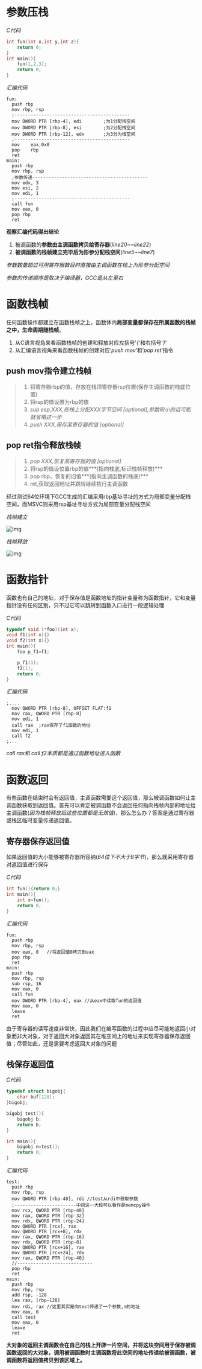 # 参数压栈

*C代码*

```c
int fun(int x,int y,int z){
    return 0;
}
int main(){
    fun(1,2,3);
    return 0;
}
```

*汇编代码*

```assembly
fun:
  push rbp
  mov rbp, rsp
  ;-------------------------------------------
  mov DWORD PTR [rbp-4], edi		;为1分配栈空间
  mov DWORD PTR [rbp-8], esi		;为2分配栈空间
  mov DWORD PTR [rbp-12], edx		;为3分为栈空间
  ;-------------------------------------------
  mov    eax,0x0
  pop    rbp
  ret
main:
  push rbp
  mov rbp, rsp
  ;参数传递-------------------------------------------
  mov edx, 3
  mov esi, 2
  mov edi, 1
  ;-------------------------------------------
  call fun
  mov eax, 0
  pop rbp
  ret
```

**观察汇编代码得出结论**

1. 被调函数的**参数由主调函数拷贝给寄存器**(*line20~~line22*)
2. **被调函数的栈帧建立完毕后为形参分配栈空间**(*line5~~line7*)

*参数数量超过可用寄存器数目时直接由主调函数在栈上为形参分配空间*

*参数的传递顺序是取决于编译器，GCC是从左至右*

# 函数栈帧

任何函数操作都建立在函数栈帧之上，函数体内**局部变量都保存在所属函数的栈帧之中，生命周期随栈帧**。

1. 从C语言视角来看函数栈帧的创建和释放对应左括号'*{*'和右括号'*}*'
2. 从汇编语言视角来看函数栈帧的创建对应‘*push mov*’和‘*pop ret*’指令

## push mov指令建立栈帧

> 1. 将寄存器rbp的值，存放在栈顶寄存器rsp位置(保存主调函数的栈底位置)
> 2. 将rsp的值设置为rbp的值
> 3. *sub esp,XXX,在栈上分配XXX字节空间 [optional],参数较小的话可能就省略这一步*
> 4. *push XXX,保存某寄存器的值 [optional]*

## pop ret指令释放栈帧

> 1. *pop XXX,恢复某寄存器的值 [optional]*
> 2. 将rsp的值设位置rbp的值***(指向栈底,标识栈帧释放)***
> 3. pop rbp，恢复的旧值***(指向主调函数的栈底)***
> 4. ret,获取返回地址并跳转继续执行主调函数

经过测试64位环境下GCC生成的汇编采用rbp基址寻址的方式为局部变量分配栈空间，而MSVC则采用rsp基址寻址方式为局部变量分配栈空间

*栈帧建立*

![img](https://i-blog.csdnimg.cn/direct/6a1c49a770e24996bd0cbabd22a78614.png)

*栈帧释放*

![img](https://i-blog.csdnimg.cn/direct/029cb1b9fc2348bc85340db6d90ddcb2.png)

# 函数指针

函数也有自己的地址，对于保存值是函数地址的指针变量称为函数指针，它和变量指针没有任何区别，只不过它可以跳转到函数入口进行一段逻辑处理

*C代码*

```c
typedef void (*foo)(int x);
void f1(int x){}
void f2(int x){}
int main(){
    foo p_f1=f1;

    p_f1(1);
    f2(1);
    return 0;
}
```

*汇编代码*

```assembly
;....
  mov QWORD PTR [rbp-8], OFFSET FLAT:f1
  mov rax, QWORD PTR [rbp-8]
  mov edi, 1
  call rax	;rax保存了f1函数的地址
  mov edi, 1
  call f2
;...
```

*call rax和 call f2本质都是通过函数地址进入函数*

# 函数返回

有些函数在结束时会有返回值，主调函数需要这个返回值，那么被调函数如何让主调函数获取到返回值。首先可以肯定被调函数不会返回任何指向栈帧内部的地址给主调函数(*因为栈帧释放后这些位置都是无效值*)，那么怎么办？答案是通过寄存器或栈区临时变量传递返回值。

## 寄存器保存返回值

如果返回值的大小能够被寄存器所容纳(*64位下不大于8字节*)，那么就采用寄存器对返回值进行保存

*C代码*

```c
int fun(){return 0;}
int main(){
    int x=fun();
    return 0;
}
```

*汇编代码*

```assembly
fun:
  push rbp
  mov rbp, rsp
  mov eax, 0   //将返回值0拷贝到eax
  pop rbp
  ret
main:
  push rbp
  mov rbp, rsp
  sub rsp, 16
  mov eax, 0
  call fun
  mov DWORD PTR [rbp-4], eax //从eax中读取fun的返回值
  mov eax, 0
  leave
  ret
```

由于寄存器的读写速度非常快，因此我们在编写函数的过程中应尽可能地返回小对象而非大对象，对于返回大对象返回其在堆空间上的地址来实现寄存器保存返回值；尽管如此，还是需要考虑返回大对象的问题

## 栈保存返回值

*C代码*

```c
typedef struct bigobj{
    char buf[128];
}bigobj;

bigobj test(){
    bigobj b;
    return b;
}

int main(){
    bigobj n=test();
    return 0;
}
```

*汇编代码*

```assembly
test:
  push rbp
  mov rbp, rsp
  mov QWORD PTR [rbp-40], rdi //test从rdi中获取参数
  ;-----------------------中间这一大段可以看作是memcpy操作
  mov rcx, QWORD PTR [rbp-40]
  mov rax, QWORD PTR [rbp-32]
  mov rdx, QWORD PTR [rbp-24]
  mov QWORD PTR [rcx], rax
  mov QWORD PTR [rcx+8], rdx
  mov rax, QWORD PTR [rbp-16]
  mov rdx, QWORD PTR [rbp-8]
  mov QWORD PTR [rcx+16], rax
  mov QWORD PTR [rcx+24], rdx
  mov rax, QWORD PTR [rbp-40]
  //----------------------------
  pop rbp
  ret
main:
  push rbp
  mov rbp, rsp
  add rsp, -128
  lea rax, [rbp-128]
  mov rdi, rax //这里其实是向test传递了一个参数,n的地址
  mov eax, 0
  call test
  mov eax, 0
  leave
  ret
```

**大对象的返回主调函数会在自己的栈上开辟一片空间，并将这块空间用于保存被调函数返回的大对象，调用被调函数时主调函数将此空间的地址传递给被调函数，被调函数将返回值拷贝到该区域上。**

